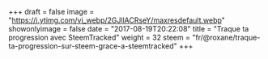 +++
draft = false
image = "https://i.ytimg.com/vi_webp/2GJllACRseY/maxresdefault.webp"
showonlyimage = false
date = "2017-08-19T20:22:08"
title = "Traque ta progression avec SteemTracked"
weight = 32
steem = "fr/@roxane/traque-ta-progression-sur-steem-grace-a-steemtracked"
+++

<!--more-->
